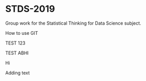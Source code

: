 # STDS-2019
Group work for the Statistical Thinking for Data Science subject.

How to use GIT

TEST 123

TEST ABHI

Hi

Adding text